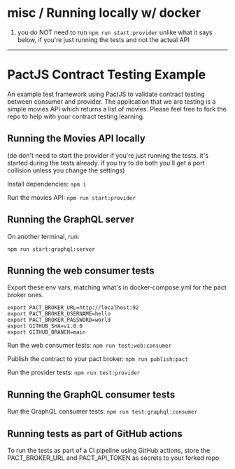 # misc / Running locally w/ docker

1. you do NOT need to run `npm run start:provider` unlike what it says below, if you're just running the tests and not the actual API

* * *

# PactJS Contract Testing Example

An example test framework using PactJS to validate contract testing between consumer and provider. The application that we are testing is a simple movies API which returns a list of movies. Please feel free to fork the repo to help with your contract testing learning.

## Running the Movies API locally

(do don't need to start the provider if you're just running the tests. it's started during the tests already. if you try to do both you'll get a port collision unless you change the settings)

Install dependencies:
`npm i`

Run the movies API:
`npm run start:provider`

## Running the GraphQL server

On another terminal, run:

`npm run start:graphql:server`

## Running the web consumer tests

Export these env vars, matching what's in docker-compose.yml for the pact broker ones.

```
export PACT_BROKER_URL=http://localhost:92
export PACT_BROKER_USERNAME=hello
export PACT_BROKER_PASSWORD=world
export GITHUB_SHA=v1.0.0
export GITHUB_BRANCH=main
```

Run the web consumer tests:
`npm run test:web:consumer`

Publish the contract to your pact broker:
`npm run publish:pact`

Run the provider tests:
`npm run test:provider`

## Running the GraphQL consumer tests

Run the GraphQL consumer tests:
`npm run test:graphql:consumer`

## Running tests as part of GitHub actions

To run the tests as part of a CI pipeline using GitHub actions, store the PACT_BROKER_URL and PACT_API_TOKEN as secrets to your forked repo.
